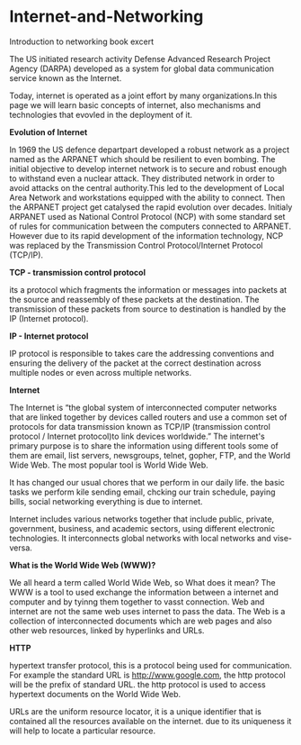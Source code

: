 # Internet-and-Networking
Introduction to networking book excert

The US initiated research activity Defense Advanced Research Project Agency (DARPA) developed as a system for global data communication service known as the Internet. 


Today, internet is operated as a joint effort by many organizations.In this page we will learn basic concepts of internet, also mechanisms and technologies that evovled in the  deployment of it. 


**Evolution of Internet**

In 1969 the US defence departpart developed a robust network as a project named as the ARPANET which should be resilient to even bombing. The initial objective to develop internet network is to secure and robust enough to withstand even a nuclear attack. They distributed network in order to avoid attacks on the central authority.This led to the development of Local Area Network and workstations equipped with the ability to connect. Then the ARPANET project get catalysed the rapid evolution over decades. Initialy ARPANET used as National Control Protocol (NCP) with some standard set of rules for communication between the computers connected to ARPANET. However due to its rapid development of the information
technology, NCP was replaced by the Transmission Control Protocol/Internet Protocol (TCP/IP). 


**TCP - transmission control protocol**

its a protocol which fragments the information or messages into packets at the source and reassembly of these packets at the destination. The transmission of these packets from source to
destination is handled by the IP (Internet protocol). 


**IP - Internet protocol**

IP protocol is responsible to takes care the addressing conventions and ensuring the delivery of the packet at the correct destination across multiple nodes or even across multiple networks.  

**Internet**

The Internet is “the global system of interconnected computer networks that are linked together by devices called routers and use a common set of protocols for data transmission known as TCP/IP
(transmission control protocol / Internet protocol)to link devices worldwide.” The internet's primary purpose is to share the information using different tools some of them are  email, list servers, newsgroups, telnet, gopher, FTP, and the World Wide Web. The most popular tool is World Wide Web. 

It has changed our usual chores that we perform in our daily life. the basic tasks we perform kile sending email, chcking our train schedule, paying bills, social networking everything is due to internet. 

Internet includes various networks together that include public, private, government, business, and academic sectors, using different electronic technologies. It interconnects global networks with local networks and vise-versa.


**What is the World Wide Web (WWW)?**

We all heard a term called World Wide Web, so What does it mean?
The WWW is a tool to used exchange the information between a internet and computer and by tyinng them together to vasst connection. Web and internet are not the same web uses internet to pass the data. The Web is a collection of interconnected documents which are web pages and also other web resources, linked by hyperlinks and URLs.


**HTTP**

hypertext transfer protocol, this is a protocol being used for
communication. For example the standard URL is http://www.google.com, the http protocol will be the prefix of standard URL. the http protocol is used to access hypertext documents on the World Wide Web. 

URLs are the uniform resource locator, it is a unique identifier that is contained all the resources available on the internet. due to its uniqueness it will help to locate a particular resource. 












